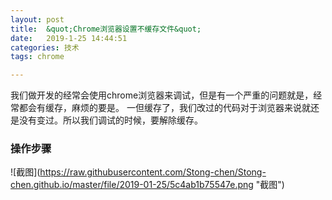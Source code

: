```yaml
---
layout: post
title:  &quot;Chrome浏览器设置不缓存文件&quot;
date:   2019-1-25 14:44:51
categories: 技术
tags: chrome

---
```


我们做开发的经常会使用chrome浏览器来调试，但是有一个严重的问题就是，经常都会有缓存，麻烦的要是。
一但缓存了，我们改过的代码对于浏览器来说就还是没有变过。所以我们调试的时候，要解除缓存。








### 操作步骤
![截图](https://raw.githubusercontent.com/Stong-chen/Stong-chen.github.io/master/file/2019-01-25/5c4ab1b75547e.png &quot;截图&quot;)